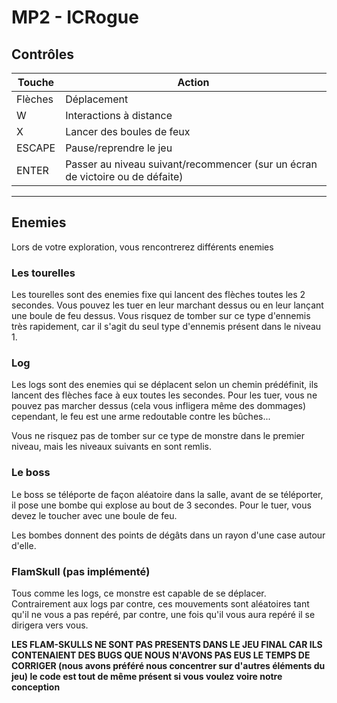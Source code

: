 # MP2 - ICRogue
## Contrôles

| Touche  | Action                                                                        |
|---------|-------------------------------------------------------------------------------|
| Flèches | Déplacement                                                                   |
| W       | Interactions à distance                                                       |
| X       | Lancer des boules de feux                                                     |
| ESCAPE  | Pause/reprendre le jeu                                                        |
| ENTER   | Passer au niveau suivant/recommencer (sur un écran de victoire ou de défaite) |

---

## Enemies
Lors de votre exploration, vous rencontrerez différents enemies

### Les tourelles
Les tourelles sont des enemies fixe qui lancent des flèches toutes les 2 secondes. Vous pouvez les tuer en leur marchant dessus ou en leur lançant une boule de feu dessus.
Vous risquez de tomber sur ce type d'ennemis très rapidement, car il s'agit du seul type d'ennemis présent dans le niveau 1.

### Log
Les logs sont des enemies qui se déplacent selon un chemin prédéfinit, ils lancent des flèches face à eux toutes les secondes. Pour les tuer, vous ne pouvez pas marcher dessus (cela vous infligera même des dommages) cependant, le feu est une arme redoutable contre les bûches...

Vous ne risquez pas de tomber sur ce type de monstre dans le premier niveau, mais les niveaux suivants en sont remlis.

### Le boss
Le boss se téléporte de façon aléatoire dans la salle, avant de se téléporter, il pose une bombe qui explose au bout de 3 secondes. Pour le tuer, vous devez le toucher avec une boule de feu.

Les bombes donnent des points de dégâts dans un rayon d'une case autour d'elle.

### FlamSkull (pas implémenté)
Tous comme les logs, ce monstre est capable de se déplacer. Contrairement aux logs par contre, ces mouvements sont aléatoires tant qu'il ne vous a pas repéré, par contre, une fois qu'il vous aura repéré il se dirigera vers vous.

**LES FLAM-SKULLS NE SONT PAS PRESENTS DANS LE JEU FINAL CAR ILS CONTENAIENT DES BUGS QUE NOUS N'AVONS PAS EUS LE TEMPS DE CORRIGER (nous avons préféré nous concentrer sur d'autres éléments du jeu) le code est tout de même présent si vous voulez voire notre conception**

